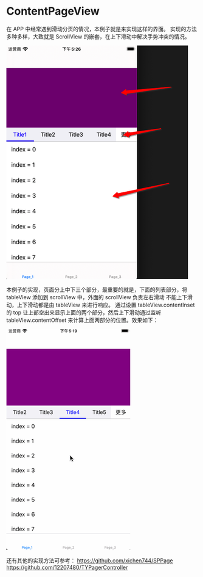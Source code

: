 # ContentPageView


在 APP 中经常遇到滑动分页的情况，本例子就是来实现这样的界面。
实现的方法多种多样，大致就是 ScrollView 的嵌套，在上下滑动中解决手势冲突的情况。

![demo](https://github.com/MA806P/ContentPageView/blob/master/Screenshot/page.png)

本例子的实现，页面分上中下三个部分，最重要的就是，下面的列表部分，将 tableView 添加到 scrollView 中，外面的 scrollView 负责左右滑动 不能上下滑动，上下滑动都是由 tableView 来进行响应。
通过设置 tableView.contentInset 的 top 让上部空出来显示上面的两个部分，然后上下滑动通过监听 tableView.contentOffset 来计算上面两部分的位置。效果如下：

![demo](https://github.com/MA806P/ContentPageView/blob/master/Screenshot/page.gif)

还有其他的实现方法可参考：
https://github.com/xichen744/SPPage
https://github.com/12207480/TYPagerController